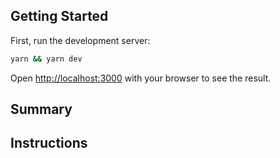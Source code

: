 ## Getting Started

First, run the development server:

```bash
yarn && yarn dev
```

Open [http://localhost:3000](http://localhost:3000) with your browser to see the result.

## Summary


## Instructions
